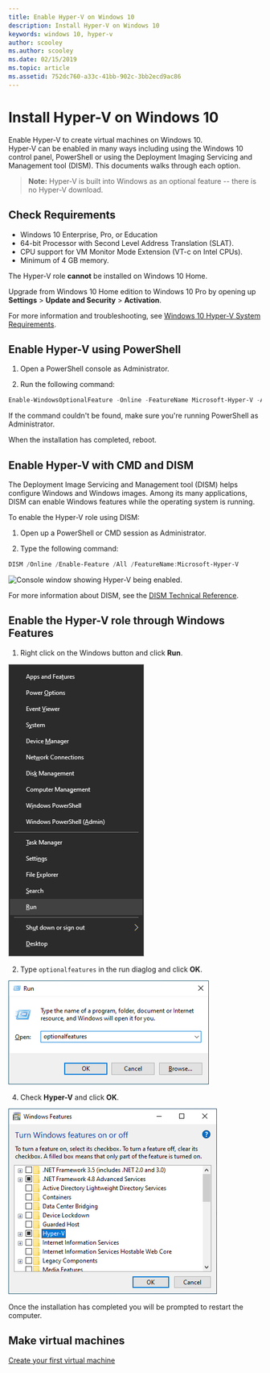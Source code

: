 ```yaml
---
title: Enable Hyper-V on Windows 10
description: Install Hyper-V on Windows 10
keywords: windows 10, hyper-v
author: scooley
ms.author: scooley
ms.date: 02/15/2019
ms.topic: article
ms.assetid: 752dc760-a33c-41bb-902c-3bb2ecd9ac86
---
```


# Install Hyper-V on Windows 10

Enable Hyper-V to create virtual machines on Windows 10.  
Hyper-V can be enabled in many ways including using the Windows 10 control panel, PowerShell or using the Deployment Imaging Servicing and Management tool (DISM). This documents walks through each option.

> **Note:**  Hyper-V is built into Windows as an optional feature -- there is no Hyper-V download.

## Check Requirements

* Windows 10 Enterprise, Pro, or Education
* 64-bit Processor with Second Level Address Translation (SLAT).
* CPU support for VM Monitor Mode Extension (VT-c on Intel CPUs).
* Minimum of 4 GB memory.

The Hyper-V role **cannot** be installed on Windows 10 Home.

Upgrade from Windows 10 Home edition to Windows 10 Pro by opening up **Settings** > **Update and Security** > **Activation**.

For more information and troubleshooting, see [Windows 10 Hyper-V System Requirements](../reference/hyper-v-requirements.md).

## Enable Hyper-V using PowerShell

1. Open a PowerShell console as Administrator.

2. Run the following command:

  ```powershell
  Enable-WindowsOptionalFeature -Online -FeatureName Microsoft-Hyper-V -All
  ```

  If the command couldn't be found, make sure you're running PowerShell as Administrator.

When the installation has completed, reboot.

## Enable Hyper-V with CMD and DISM

The Deployment Image Servicing and Management tool (DISM) helps configure Windows and Windows images.  Among its many applications, DISM can enable Windows features while the operating system is running.

To enable the Hyper-V role using DISM:

1. Open up a PowerShell or CMD session as Administrator.

1. Type the following command:

  ```powershell
  DISM /Online /Enable-Feature /All /FeatureName:Microsoft-Hyper-V
  ```

  ![Console window showing Hyper-V being enabled.](media/dism_upd.png)

For more information about DISM, see the [DISM Technical Reference](/previous-versions/windows/it-pro/windows-8.1-and-8/hh824821(v=win.10)).

## Enable the Hyper-V role through Windows Features

1. Right click on the Windows button and click **Run**.

![Open run prompt via Windows start context menu](media/contextmenu-run.png)

2. Type `optionalfeatures` in the run diaglog and click **OK**.

![Opening Windows Features via Run](media/run-optionalfeatures.png)

4. Check **Hyper-V** and click **OK**.

![Windows programs and features dialogue box](media/windowsfeatures-hyperv.png)

Once the installation has completed you will be prompted to restart the computer.

## Make virtual machines

[Create your first virtual machine](quick-create-virtual-machine.md)
